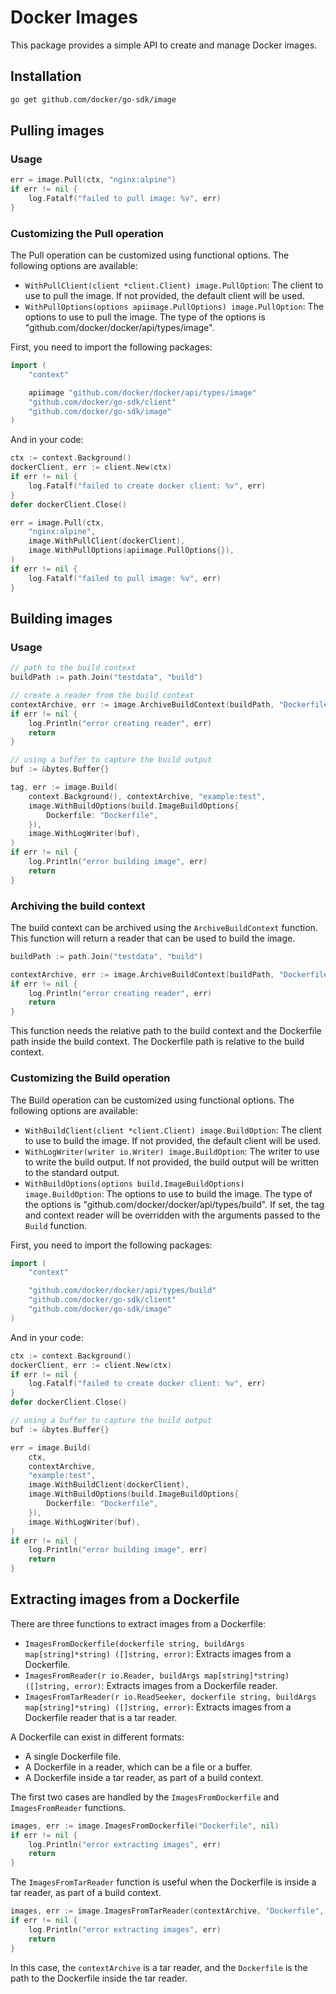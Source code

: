 # Docker Images

This package provides a simple API to create and manage Docker images.

## Installation

```bash
go get github.com/docker/go-sdk/image
```

## Pulling images

### Usage

```go
err = image.Pull(ctx, "nginx:alpine")
if err != nil {
    log.Fatalf("failed to pull image: %v", err)
}
```

### Customizing the Pull operation

The Pull operation can be customized using functional options. The following options are available:

- `WithPullClient(client *client.Client) image.PullOption`: The client to use to pull the image. If not provided, the default client will be used.
- `WithPullOptions(options apiimage.PullOptions) image.PullOption`: The options to use to pull the image. The type of the options is "github.com/docker/docker/api/types/image".

First, you need to import the following packages:
```go
import (
	"context"

    apiimage "github.com/docker/docker/api/types/image"
	"github.com/docker/go-sdk/client"
	"github.com/docker/go-sdk/image"
)
```

And in your code:

```go
ctx := context.Background()
dockerClient, err := client.New(ctx)
if err != nil {
    log.Fatalf("failed to create docker client: %v", err)
}
defer dockerClient.Close()

err = image.Pull(ctx,
    "nginx:alpine",
    image.WithPullClient(dockerClient),
    image.WithPullOptions(apiimage.PullOptions{}),
)
if err != nil {
    log.Fatalf("failed to pull image: %v", err)
}
```

## Building images

### Usage

```go
// path to the build context
buildPath := path.Join("testdata", "build")

// create a reader from the build context
contextArchive, err := image.ArchiveBuildContext(buildPath, "Dockerfile")
if err != nil {
    log.Println("error creating reader", err)
    return
}

// using a buffer to capture the build output
buf := &bytes.Buffer{}

tag, err := image.Build(
    context.Background(), contextArchive, "example:test",
    image.WithBuildOptions(build.ImageBuildOptions{
        Dockerfile: "Dockerfile",
    }),
    image.WithLogWriter(buf),
)
if err != nil {
    log.Println("error building image", err)
    return
}
```

### Archiving the build context

The build context can be archived using the `ArchiveBuildContext` function. This function will return a reader that can be used to build the image.

```go
buildPath := path.Join("testdata", "build")

contextArchive, err := image.ArchiveBuildContext(buildPath, "Dockerfile")
if err != nil {
    log.Println("error creating reader", err)
    return
}

```

This function needs the relative path to the build context and the Dockerfile path inside the build context. The Dockerfile path is relative to the build context.

### Customizing the Build operation

The Build operation can be customized using functional options. The following options are available:

- `WithBuildClient(client *client.Client) image.BuildOption`: The client to use to build the image. If not provided, the default client will be used.
- `WithLogWriter(writer io.Writer) image.BuildOption`: The writer to use to write the build output. If not provided, the build output will be written to the standard output.
- `WithBuildOptions(options build.ImageBuildOptions) image.BuildOption`: The options to use to build the image. The type of the options is "github.com/docker/docker/api/types/build". If set, the tag and context reader will be overridden with the arguments passed to the `Build` function.

First, you need to import the following packages:

```go
import (
	"context"

    "github.com/docker/docker/api/types/build"
	"github.com/docker/go-sdk/client"
	"github.com/docker/go-sdk/image"
)
```

And in your code:

```go
ctx := context.Background()
dockerClient, err := client.New(ctx)
if err != nil {
    log.Fatalf("failed to create docker client: %v", err)
}
defer dockerClient.Close()

// using a buffer to capture the build output
buf := &bytes.Buffer{}

err = image.Build(
    ctx,
    contextArchive,
    "example:test",
    image.WithBuildClient(dockerClient),
    image.WithBuildOptions(build.ImageBuildOptions{
        Dockerfile: "Dockerfile",
    }),
    image.WithLogWriter(buf),
)
if err != nil {
    log.Println("error building image", err)
    return
}

```

## Extracting images from a Dockerfile

There are three functions to extract images from a Dockerfile:

- `ImagesFromDockerfile(dockerfile string, buildArgs map[string]*string) ([]string, error)`: Extracts images from a Dockerfile.
- `ImagesFromReader(r io.Reader, buildArgs map[string]*string) ([]string, error)`: Extracts images from a Dockerfile reader.
- `ImagesFromTarReader(r io.ReadSeeker, dockerfile string, buildArgs map[string]*string) ([]string, error)`: Extracts images from a Dockerfile reader that is a tar reader.

A Dockerfile can exist in different formats:

- A single Dockerfile file.
- A Dockerfile in a reader, which can be a file or a buffer.
- A Dockerfile inside a tar reader, as part of a build context.

The first two cases are handled by the `ImagesFromDockerfile` and `ImagesFromReader` functions.

```go
images, err := image.ImagesFromDockerfile("Dockerfile", nil)
if err != nil {
    log.Println("error extracting images", err)
    return
}
```

The `ImagesFromTarReader` function is useful when the Dockerfile is inside a tar reader, as part of a build context.

```go
images, err := image.ImagesFromTarReader(contextArchive, "Dockerfile", nil)
if err != nil {
    log.Println("error extracting images", err)
    return
}
```

In this case, the `contextArchive` is a tar reader, and the `Dockerfile` is the path to the Dockerfile inside the tar reader.
